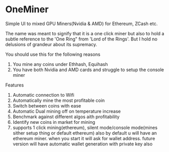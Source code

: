 # OneMiner
Simple UI to mixed GPU Miners(Nvidia &amp; AMD) for Ethereum, ZCash  etc.

The name was meant to signify that it is a one click miner but also to hold a subtle  reference to the 'One Ring" from 'Lord of the Rings'. But I hold no delusions of grandeur about its supremacy.


You should use this for the following reasons
1. You mine any coins under Ethhash, Equihash
2. You have both Nvidia and AMD cards and struggle to setup the console miner


Features
1. Automatic connection to Wifi
2. Automatically mine the most profitable coin
3. Switch between coins with ease
4. Automatic Dual mining off on temperature increase
5. Benchmark against different algos aith profitability
6. Identify new coins in market for mining
7. supports 1 click mining(ethereum), silent mode/console mode(mines sither setup  thing or default ethereum) also
	by default u will have an ethereum miner. when you start it will ask for wallet address. future version will have automatic wallet generation with private key also

	